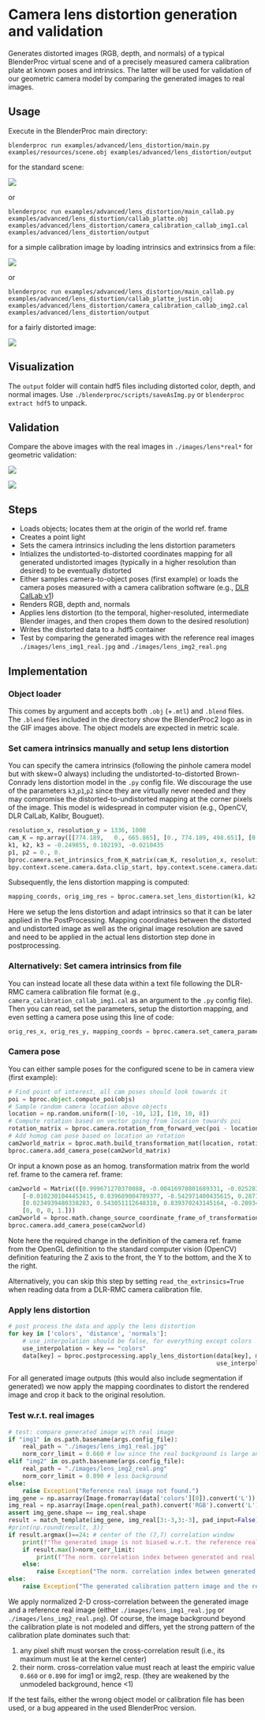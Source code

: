# Camera lens distortion generation and validation

Generates distorted images (RGB, depth, and normals) of a typical BlenderProc virtual scene and of a precisely measured camera calibration plate at known poses and intrinsics. The latter will be used for validation of our geometric camera model by comparing the generated images to real images.

## Usage

Execute in the BlenderProc main directory:
```
blenderproc run examples/advanced/lens_distortion/main.py examples/resources/scene.obj examples/advanced/lens_distortion/output
``` 
for the standard scene:

![](../../../images/lens_img0_generated.png)

or
```
blenderproc run examples/advanced/lens_distortion/main_callab.py examples/advanced/lens_distortion/callab_platte.obj examples/advanced/lens_distortion/camera_calibration_callab_img1.cal examples/advanced/lens_distortion/output
``` 

for a simple calibration image by loading intrinsics and extrinsics from a file:

![](../../../images/lens_img1_generated.png)

or
```
blenderproc run examples/advanced/lens_distortion/main_callab.py examples/advanced/lens_distortion/callab_platte_justin.obj examples/advanced/lens_distortion/camera_calibration_callab_img2.cal examples/advanced/lens_distortion/output
``` 

for a fairly distorted image:

![](../../../images/lens_img2_generated.png)

## Visualization

The `output` folder will contain hdf5 files including distorted color, depth, and normal images. Use `./blenderproc/scripts/saveAsImg.py` or `blenderproc extract hdf5` to unpack.

## Validation

Compare the above images with the real images in `./images/lens*real*` for geometric validation:

![](../../../images/lens_img1.gif)

![](../../../images/lens_img2.gif)

## Steps

* Loads objects; locates them at the origin of the world ref. frame
* Creates a point light
* Sets the camera intrinsics including the lens distortion parameters
* Intializes the undistorted-to-distorted coordinates mapping for all generated undistorted images (typically in a higher resolution than desired) to be eventually distorted
* Either samples camera-to-object poses (first example) or loads the camera poses measured with a camera calibration software (e.g., [DLR CalLab v1](https://www.robotic.de/callab))
* Renders RGB, depth and, normals
* Applies lens distortion (to the temporal, higher-resoluted, intermediate Blender images, and then cropes them down to the desired resolution)
* Writes the distorted data to a .hdf5 container
* Test by comparing the generated images with the reference real images `./images/lens_img1_real.jpg` and `./images/lens_img2_real.png`

## Implementation

### Object loader

This comes by argument and accepts both `.obj` (+`.mtl`) and `.blend` files. The `.blend` files included in the directory show the BlenderProc2 logo as in the GIF images above. The object models are expected in metric scale.

### Set camera intrinsics manually and setup lens distortion

You can specify the camera intrinsics (following the pinhole camera model but with skew=0 always) including the undistorted-to-distorted Brown-Conrady lens distortion model in the `.py` config file. We discourage the use of the parameters `k3`,`p1`,`p2` since they are virtually never needed and they may compromise the distorted-to-undistorted mapping at the corner pixels of the image. This model is widespread in computer vision (e.g., OpenCV, DLR CalLab, Kalibr, Bouguet).
```python
resolution_x, resolution_y = 1336, 1000
cam_K = np.array([[774.189,   0., 665.865], [0., 774.189, 498.651], [0.0, 0.0, 1.0]])
k1, k2, k3 = -0.249855, 0.102193, -0.0210435
p1, p2 = 0., 0.
bproc.camera.set_intrinsics_from_K_matrix(cam_K, resolution_x, resolution_y,
bpy.context.scene.camera.data.clip_start, bpy.context.scene.camera.data.clip_end)
```

Subsequently, the lens distortion mapping is computed:
```python
mapping_coords, orig_img_res = bproc.camera.set_lens_distortion(k1, k2, k3, p1, p2)
```

Here we setup the lens distortion and adapt intrinsics so that it can be later applied in the PostProcessing. Mapping coordinates between the distorted and undistorted image as well as the original image resolution are saved and need to be applied in the actual lens distortion step done in postprocessing.

### Alternatively: Set camera intrinsics from file

You can instead locate all these data within a text file following the DLR-RMC camera calibration file format (e.g., `camera_calibration_callab_img1.cal` as an argument to the `.py` config file). Then you can read, set the parameters, setup the distortion mapping, and even setting a camera pose using this line of code:
```python
orig_res_x, orig_res_y, mapping_coords = bproc.camera.set_camera_parameters_from_config_file(args.config_file, read_the_extrinsics=False)
```

### Camera pose

You can either sample poses for the configured scene to be in camera view (first example):
```python
# Find point of interest, all cam poses should look towards it
poi = bproc.object.compute_poi(objs)
# Sample random camera location above objects
location = np.random.uniform([-10, -10, 12], [10, 10, 8])
# Compute rotation based on vector going from location towards poi
rotation_matrix = bproc.camera.rotation_from_forward_vec(poi - location, inplane_rot=np.random.uniform(-0.7854, 0.7854))
# Add homog cam pose based on location an rotation
cam2world_matrix = bproc.math.build_transformation_mat(location, rotation_matrix)
bproc.camera.add_camera_pose(cam2world_matrix)
```

Or input a known pose as an homog. transformation matrix from the world ref. frame to the camera ref. frame:
```python
cam2world = Matrix(([0.999671270370088, -0.00416970801689331, -0.0252831090758257, 0.18543145448762],
    [-0.0102301044453415, 0.839689004789377, -0.542971400435615, 0.287115596159953],
    [0.0234939480338283, 0.543051112648318, 0.839370243145164, -0.209347565773035],
    [0, 0, 0, 1.]))
cam2world = bproc.math.change_source_coordinate_frame_of_transformation_matrix(cam2world, ["X", "-Y", "-Z"])
bproc.camera.add_camera_pose(cam2world)
```

Note here the required change in the definition of the camera ref. frame from the OpenGL definition to the standard computer vision (OpenCV) definition featuring the Z axis to the front, the Y to the bottom, and the X to the right.

Alternatively, you can skip this step by setting `read_the_extrinsics=True` when reading data from a DLR-RMC camera calibration file.

### Apply lens distortion
```python
# post process the data and apply the lens distortion
for key in ['colors', 'distance', 'normals']:
    # use_interpolation should be false, for everything except colors 
    use_interpolation = key == "colors"
    data[key] = bproc.postprocessing.apply_lens_distortion(data[key], mapping_coords, orig_res_x, orig_res_y,
                                                           use_interpolation=use_interpolation)
```
For all generated image outputs (this would also include segmentation if generated) we now apply the mapping coordinates to distort the rendered image and crop it back to the original resolution.

### Test w.r.t. real images
```python
# test: compare generated image with real image
if "img1" in os.path.basename(args.config_file):
    real_path = "./images/lens_img1_real.jpg"
    norm_corr_limit = 0.660 # low since the real background is large and different
elif "img2" in os.path.basename(args.config_file):
    real_path = "./images/lens_img2_real.png"
    norm_corr_limit = 0.890 # less background
else:
    raise Exception("Reference real image not found.")
img_gene = np.asarray(Image.fromarray(data['colors'][0]).convert('L'))
img_real = np.asarray(Image.open(real_path).convert('RGB').convert('L'))
assert img_gene.shape == img_real.shape
result = match_template(img_gene, img_real[3:-3,3:-3], pad_input=False)
#print(np.round(result, 3))
if result.argmax()==24: # center of the (7,7) correlation window
    print(f"The generated image is not biased w.r.t. the reference real image.")
    if result.max()>norm_corr_limit:
        print(f"The norm. correlation index between generated and real images is {np.round(result.max(),3)}, which is fine.")
    else:
        raise Exception("The norm. correlation index between generated and real image is too low. The images do not match. Choose other object or config file.")
else:
    raise Exception("The generated calibration pattern image and the reference real image do not match. Choose other object or config file.")
```
We apply normalized 2-D cross-correlation between the generated image and a reference real image (either `./images/lens_img1_real.jpg` or `./images/lens_img2_real.png`). Of course, the image background beyond the calibration plate is not modeled and differs, yet the strong pattern of the calibration plate dominates such that:
1. any pixel shift must worsen the cross-correlation result (i.e., its maximum must lie at the kernel center)
1. their norm. cross-correlation value must reach at least the empiric value `0.660` or `0.890` for img1 or img2, resp. (they are weakened by the unmodeled background, hence <1)

If the test fails, either the wrong object model or calibration file has been used, or a bug appeared in the used BlenderProc version.
